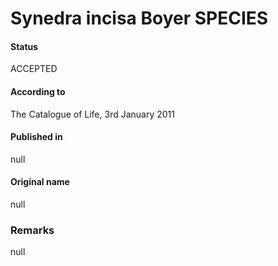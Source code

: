 Synedra incisa Boyer SPECIES
=======

#### Status
ACCEPTED

#### According to
The Catalogue of Life, 3rd January 2011

#### Published in
null

#### Original name
null

### Remarks
null